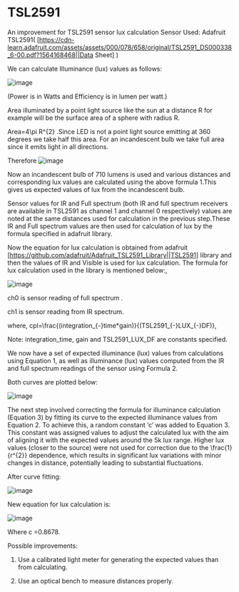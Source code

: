 # TSL2591
An improvement for TSL2591 sensor lux calculation
Sensor Used: Adafruit TSL2591( [https://cdn-learn.adafruit.com/assets/assets/000/078/658/original/TSL2591_DS000338_6-00.pdf?1564168468||Data Sheet] )

We can calculate Illuminance (lux) values as follows:

![image](https://github.com/am0032/TSL2591/assets/123314532/cb681c80-f6f2-4aa6-9af3-5a090b2a9731)



(Power is in Watts and Efficiency is in lumen per watt.)

Area illuminated by a point light source like the sun at a distance R for example will be the surface area of a sphere with radius R.

Area=4\pi R^{2} .Since LED is not a point light source emitting at 360 degrees we take half this area. For an incandescent bulb we take full area since it emits light in all directions.

Therefore ![image](https://github.com/am0032/TSL2591/assets/123314532/e50ba097-efd9-4a40-90ca-34b9f89b724a)


Now an incandescent bulb of 710 lumens is used and various distances and corresponding lux values are calculated using the above formula 1.This gives us expected values of lux from the incandescent bulb.

Sensor values for IR and Full spectrum (both IR and full spectrum receivers are available in TSL2591 as channel 1 and channel 0 respectively) values are noted at the same distances used for calculation in the previous step.These IR and Full spectrum values are then used for calculation of lux by the formula specified in adafruit library.

Now the equation for lux calculation is obtained from adafruit [https://github.com/adafruit/Adafruit_TSL2591_Library||TSL2591] library and then the values of IR and Visible is used for lux calculation. The formula for lux calculation used in the library is mentioned below:,

![image](https://github.com/am0032/TSL2591/assets/123314532/03617fbf-889b-4c14-92c1-531ff118983c)  


ch0 is sensor reading of full spectrum .

ch1 is sensor reading from IR spectrum.

where, cpl=\frac{(integration_{-}time*gain)}{(TSL2591_{-}LUX_{-}DF)},

Note: integration_time, gain and TSL2591_LUX_DF are constants specified.

We now have a set of expected illuminance (lux) values from calculations using Equation 1, as well as illuminance (lux) values computed from the IR and full spectrum readings of the sensor using Formula 2.

Both curves are plotted below:

![image](https://github.com/am0032/TSL2591/assets/123314532/e8a4ce5b-422a-4313-a8a0-0a2892152331)  




The next step involved correcting the formula for illuminance calculation (Equation 3) by fitting its curve to the expected illuminance values from Equation 2. To achieve this, a random constant ‘c’ was added to Equation 3. This constant was assigned values to adjust the calculated lux with the aim of aligning it with the expected values around the 5k lux range. Higher lux values (closer to the source) were not used for correction due to the \frac{1}{r^{2}} dependence, which results in significant lux variations with minor changes in distance, potentially leading to substantial fluctuations.

After curve fitting:

![image](https://github.com/am0032/TSL2591/assets/123314532/ed8cc051-b638-4148-8d83-7d5234a440db)  


New equation for lux calculation is:

![image](https://github.com/am0032/TSL2591/assets/123314532/647b0bc8-fe0c-4833-973d-defe377789bc)


Where c =0.8678.


Possible improvements:

1) Use a calibrated light meter for generating the expected values than from calculating.

2) Use an optical bench to measure distances properly.
